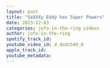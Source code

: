 ```yaml
---
layout: post
title: "SeXXXy Eddy has Super Powers"
date: 2023-12-03
categories: jofo-in-the-ring videos
author: jofo-in-the-ring
spotify_track_id: 
youtube_video_id: d_4odzS40_8
apple_track_id: 
youtube_metadata: 
---
```

